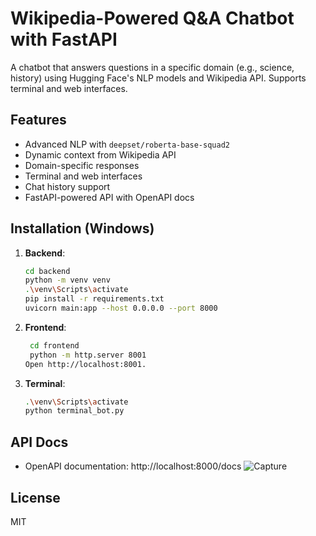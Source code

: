 # Wikipedia-Powered Q&A Chatbot with FastAPI

A chatbot that answers questions in a specific domain (e.g., science, history) using Hugging Face's NLP models and Wikipedia API. Supports terminal and web interfaces.

## Features
- Advanced NLP with `deepset/roberta-base-squad2`
- Dynamic context from Wikipedia API
- Domain-specific responses
- Terminal and web interfaces
- Chat history support
- FastAPI-powered API with OpenAPI docs

## Installation (Windows)
1. **Backend**:
   ```bash
   cd backend
   python -m venv venv
   .\venv\Scripts\activate
   pip install -r requirements.txt
   uvicorn main:app --host 0.0.0.0 --port 8000
   ```
2. **Frontend**:
   ```bash
    cd frontend
    python -m http.server 8001
   Open http://localhost:8001.
    ```
   
3. **Terminal**:
    ```bash
   .\venv\Scripts\activate
    python terminal_bot.py
    ```
   
## API Docs
- OpenAPI documentation: http://localhost:8000/docs
![Capture](https://github.com/user-attachments/assets/fa275472-81eb-4bab-b780-a4d5fc64ae66)

## License
MIT
